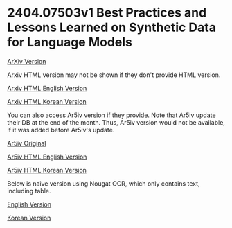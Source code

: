 # 2404.07503v1 Best Practices and Lessons Learned on Synthetic Data for Language Models

[ArXiv Version](https://arxiv.org/abs/2404.07503v1)

Arxiv HTML version may not be shown if they don't provide HTML version.

[Arxiv HTML English Version](https://raw.githack.com/kh-kim/arxiv-translator/master/papers/2404.07503v1/paper.raw.en.html)

[Arxiv HTML Korean Version](https://raw.githack.com/kh-kim/arxiv-translator/master/papers/2404.07503v1/paper.raw.ko.html)

You can also access Ar5iv version if they provide.
Note that Ar5iv update their DB at the end of the month.
Thus, Ar5iv version would not be available, if it was added before Ar5iv's update.

[Ar5iv Original](https://ar5iv.org/abs/2404.07503v1)

[Ar5iv HTML English Version](https://raw.githack.com/kh-kim/arxiv-translator/master/papers/2404.07503v1/paper.ar5iv.en.html)

[Ar5iv HTML Korean Version](https://raw.githack.com/kh-kim/arxiv-translator/master/papers/2404.07503v1/paper.ar5iv.ko.html)

Below is naive version using Nougat OCR, which only contains text, including table.

[English Version](https://raw.githack.com/kh-kim/arxiv-translator/master/papers/2404.07503v1/paper.en.html)

[Korean Version](https://raw.githack.com/kh-kim/arxiv-translator/master/papers/2404.07503v1/paper.ko.html)